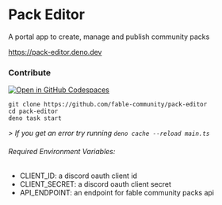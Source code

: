 # Pack Editor

A portal app to create, manage and publish community packs

<https://pack-editor.deno.dev>

### Contribute

[![Open in GitHub Codespaces](https://github.com/codespaces/badge.svg)](https://codespaces.new/fable-community/pack-editor)

```
git clone https://github.com/fable-community/pack-editor
cd pack-editor
deno task start
```

_> If you get an error try running `deno cache --reload main.ts`_

###### Required Environment Variables:

- CLIENT_ID: a discord oauth client id
- CLIENT_SECRET: a discord oauth client secret
- API_ENDPOINT: an endpoint for fable community packs api
